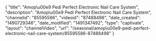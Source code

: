 {
    "title": "Amop\u00e9 Pedi Perfect Electronic Nail Care System",
    "description": "Amop\u00e9 Pedi Perfect Electronic Nail Care System",
    "channelid": "85595586",
    "videoid": "87488498",
    "date_created": "1490729346",
    "date_modified": "1491347492",
    "type": "captivate",
    "layout": "channelVideo",
    "url": "\/seasonal\/amop\u00e9-pedi-perfect-electronic-nail-care-system\/85595586-87488498"
}